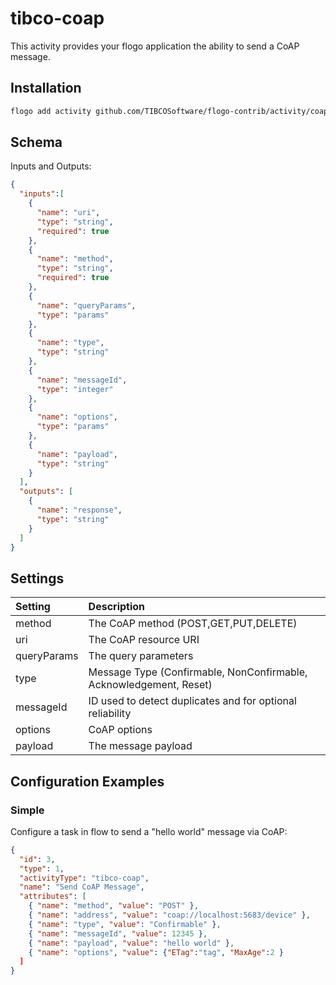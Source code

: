 # tibco-coap
This activity provides your flogo application the ability to send a CoAP message.


## Installation

```bash
flogo add activity github.com/TIBCOSoftware/flogo-contrib/activity/coap
```

## Schema
Inputs and Outputs:

```json
{
  "inputs":[
    {
      "name": "uri",
      "type": "string",
      "required": true
    },
    {
      "name": "method",
      "type": "string",
      "required": true
    },
    {
      "name": "queryParams",
      "type": "params"
    },
    {
      "name": "type",
      "type": "string"
    },
    {
      "name": "messageId",
      "type": "integer"
    },
    {
      "name": "options",
      "type": "params"
    },
    {
      "name": "payload",
      "type": "string"
    }
  ],
  "outputs": [
    {
      "name": "response",
      "type": "string"
    }
  ]
}
```
## Settings
| Setting   | Description    |
|:----------|:---------------|
| method    | The CoAP method (POST,GET,PUT,DELETE)|
| uri   | The CoAP resource URI |         
| queryParams | The query parameters |
| type      | Message Type (Confirmable, NonConfirmable, Acknowledgement, Reset) |
| messageId | ID used to detect duplicates and for optional reliability |
| options   | CoAP options |
| payload   | The message payload |


## Configuration Examples
### Simple
Configure a task in flow to send a "hello world" message via CoAP:

```json
{
  "id": 3,
  "type": 1,
  "activityType": "tibco-coap",
  "name": "Send CoAP Message",
  "attributes": [
    { "name": "method", "value": "POST" },
    { "name": "address", "value": "coap://localhost:5683/device" },
    { "name": "type", "value": "Confirmable" },
    { "name": "messageId", "value": 12345 },
    { "name": "payload", "value": "hello world" },
    { "name": "options", "value": {"ETag":"tag", "MaxAge":2 }
  ]
}
```
